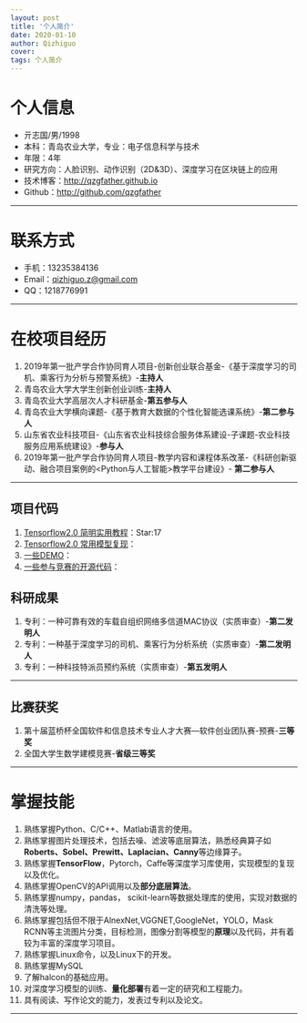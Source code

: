 ```yaml
---
layout: post
title: '个人简介'
date: 2020-01-10
author: Qizhiguo
cover: 
tags: 个人简介
---
```


# 个人信息

 - 亓志国/男/1998 
 - 本科：青岛农业大学，专业：电子信息科学与技术 
 - 年限：4年
 - 研究方向：人脸识别、动作识别（2D&3D）、深度学习在区块链上的应用
 - 技术博客：http://qzgfather.github.io 
 - Github：http://github.com/qzgfather

---
# 联系方式

- 手机：13235384136 
- Email：qizhiguo.z@gmail.com 
- QQ：1218776991

---

# 在校项目经历

1. 2019年第一批产学合作协同育人项目-创新创业联合基金-《基于深度学习的司机、乘客行为分析与预警系统》-**主持人**
2. 青岛农业大学大学生创新创业训练-**主持人**
3. 青岛农业大学高层次人才科研基金-**第五参与人**
4. 青岛农业大学横向课题-《基于教育大数据的个性化智能选课系统》-**第二参与人**
5. 山东省农业科技项目-《山东省农业科技综合服务体系建设-子课题-农业科技服务应用系统建设》-**参与人**
6. 2019年第一批产学合作协同育人项目-教学内容和课程体系改革-《科研创新驱动、融合项目案例的<Python与人工智能>教学平台建设》- **第二参与人**

---

## 项目代码

1. [Tensorflow2.0 简明实用教程](https://github.com/Qzgfather/TensorFlow-2.0)：Star:17
2. [Tensorflow2.0 常用模型复现](https://github.com/Qzgfather/TensorFlow2_CNN_Models)：
3. [一些DEMO](https://github.com/Qzgfather/Deep-Learning-Project)：
4. [一些参与竞赛的开源代码](https://github.com/Qzgfather/match)：
 

## 科研成果

1. 专利：一种可靠有效的车载自组织网络多信道MAC协议（实质审查）-**第二发明人**
2. 专利：一种基于深度学习的司机、乘客行为分析系统（实质审查）-**第二发明人**
3. 专利：一种科技特派员预约系统（实质审查）-**第五发明人**

---

## 比赛获奖

1. 第十届蓝桥杯全国软件和信息技术专业人才大赛—软件创业团队赛-预赛-**三等奖**
2. 全国大学生数学建模竞赛-**省级三等奖**

---

# 掌握技能

1. 熟练掌握Python、C/C++、Matlab语言的使用。
2. 熟练掌握图片处理技术，包括去噪、滤波等底层算法，熟悉经典算子如**Roberts、Sobel、Prewitt、Laplacian、Canny**等边缘算子。
3. 熟练掌握**TensorFlow**，Pytorch，Caffe等深度学习库使用，实现模型的复现以及优化。
4. 熟练掌握OpenCV的API调用以及**部分底层算法**。
5. 熟练掌握numpy，pandas， scikit-learn等数据处理库的使用，实现对数据的清洗等处理。
6. 熟练掌握包括但不限于AlnexNet,VGGNET,GoogleNet，YOLO，Mask RCNN等主流图片分类，目标检测，图像分割等模型的**原理**以及代码，并有着较为丰富的深度学习项目。
7. 熟练掌握Linux命令，以及Linux下的开发。
8. 熟练掌握MySQL
9. 了解halcon的基础应用。    
10. 对深度学习模型的训练、**量化部署**有着一定的研究和工程能力。
11. 具有阅读、写作论文的能力，发表过专利以及论文。

---





